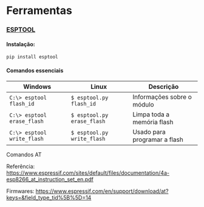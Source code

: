# Ferramentas

### <a href="https://github.com/espressif/esptool">ESPTOOL</a>

#### Instalação:
```
pip install esptool
```

#### Comandos essenciais

Windows|Linux|Descrição|
-|-|-|
`C:\> esptool flash_id` |`$ esptool.py flash_id`|Informações sobre o módulo
`C:\> esptool erase_flash`|`$ esptool.py erase_flash`|Limpa toda a memória flash
`C:\> esptool write_flash`|`$ esptool.py write_flash`|Usado para programar a flash


Comandos AT

Referência:
https://www.espressif.com/sites/default/files/documentation/4a-esp8266_at_instruction_set_en.pdf

Firmwares:
https://www.espressif.com/en/support/download/at?keys=&field_type_tid%5B%5D=14

